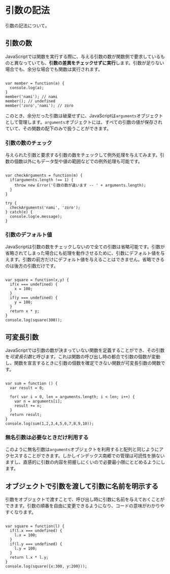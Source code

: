 # 引数の記法

引数の記法について。






## 引数の数

JavaScriptでは関数を実行する際に、与える引数の数が関数側で要求しているものと異なっていても、**引数の差異をチェックせずに実行**します。引数が足りない場合でも、余分な場合でも関数は実行されます。

```

var member = function(a) {
  console.log(a);
}
member('nami'); // nami
member(); // undefined
member('zoro','nami'); // zoro

```

このとき、余分だった引数は破棄せずに、JavaScriptは`arguments`オブジェクトとして管理します。`arguments`オブジェクトには、すべての引数の値が保存されていて、その関数の配下のみで扱うことができます。





### 引数の数のチェック

与えられた引数と要求する引数の数をチェックして例外処理を与えてみます。引数の個数以外にもデータ型や値の範囲などでの例外処理も可能です。

```

var checkArguments = function(m) {
  if(arguments.length !== 1) {
    throw new Error('引数の数が違います -- ' + arguments.length);
  }
}

try {
  checkArguments('nami', 'zoro');
} catch(e) {
  console.log(e.message);
}

```

### 引数のデフォルト値

JavaScriptは引数の数をチェックしないので全ての引数は省略可能です。引数が省略されてしまった場合にも処理を動作させるために、引数にデフォルト値を与えます。引数の前方だけにデフォルト値を与えることはできません。省略できるのは後方の引数だけです。

```

var square = function(x,y) {
  if(x === undefined) {
    x = 100;
  }
  if(y === undefined) {
    y = 100;
  }
  return x * y;
}
console.log(square(300));

```








## 可変長引数

JavaScriptでは引数の数が決まっていない関数を定義することができ、その引数を*可変長引数*と呼びます。これは関数の呼び出し時の都合で引数の個数が変動し、関数を宣言するときに引数の個数を確定できない関数が可変長引数の関数です。

```

var sum = function () {
  var result = 0;
  
  for( var i = 0, len = arguments.length; i < len; i++) {
    var n = arguments[i];
    result += n;
  }
  return result;
}
console.log(sum(1,2,3,4,5,6,7,8,9,10));

```




### 無名引数は必要なときだけ利用する

このように無名引数は`arguments`オブジェクトを利用すると配列と同じようにアクセスすることができます。しかしインデックス南郷での管理は可読性を損ないますし、直感的に引数の内容を把握しにくいので必要最小限にとどめるようにします。





## オブジェクトで引数を渡して引数に名前を明示する

引数をオブジェクトで渡すことで、呼び出し時に引数に名前を与えておくことができます。引数の順番を自由に変更できるようになり、コードの意味がわかりやすくなります。

```

var square = function(l) {
  if(l.x === undefined) {
    l.x = 100;
  }
  if(l.y === undefined) {
    l.y = 100;
  }
  return l.x * l.y;
}
console.log(square({x:300, y:200}));

```
















